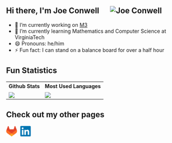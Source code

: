 ## Hi there, I'm Joe Conwell <span>&nbsp;&nbsp;&nbsp;&nbsp;</span><span align="right"> <img src="https://komarev.com/ghpvc/?username=jmc529" alt="Joe Conwell" /> </span>


- 🔭 I’m currently working on <a href="https://github.com/jmc529/m3">M3</a>
- 🌱 I’m currently learning Mathematics and Computer Science at VirginiaTech
- 😄 Pronouns: he/him
- ⚡ Fun fact: I can stand on a balance board for over a half hour

<!--
- 🔭 I’m currently working on ...
- 🌱 I’m currently learning ...
- 👯 I’m looking to collaborate on ...
- 🤔 I’m looking for help with ...
- 💬 Ask me about ...
- 📫 How to reach me: ...
- 😄 Pronouns: ...
- ⚡ Fun fact: ...

-->


## Fun Statistics

<table align="center">
<tr>
<th> Github Stats </th>
<th> Most Used Languages </th>
</tr>
<tr>
<td>
<img align="center" src="https://github-readme-stats.vercel.app/api?username=jmc529&show_icons=true&t&theme=calm&hide_title=true&hide_rank=true&include_all_commits=true&count_private=true&disable_animations=true">

</td>
<td>

<img align="center" src="https://github-readme-stats.vercel.app/api/top-langs/?username=jmc529&layout=compact&theme=calm&hide_title=true">

</td>
</tr>
</table>

## Check out my other pages
<a href="https://gitlab.com/jmc529"><img src="https://github.com/devicons/devicon/blob/master/icons/gitlab/gitlab-original.svg?raw=true" width="30"></a><span>&nbsp;&nbsp;</span><a href="https://www.linkedin.com/in/joe-conwell/"><img src="https://github.com/devicons/devicon/blob/master/icons/linkedin/linkedin-original.svg?raw=true" width="30"></a>

